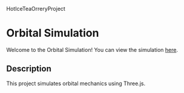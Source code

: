 HotIceTeaOrreryProject

# Orbital Simulation

Welcome to the Orbital Simulation! You can view the simulation [here](https://github.com/Strangeisit/hoticeteaoreryproject/blob/main/Index.html).

## Description
This project simulates orbital mechanics using Three.js.
